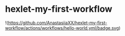 # hexlet-my-first-workflow
!(https://github.com/AnastasiiaXX/hexlet-my-first-workflow/actions/workflows/hello-world.yml/badge.svg)